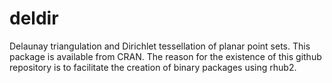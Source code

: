 # deldir
Delaunay triangulation and Dirichlet tessellation of planar point sets.
This package is available from CRAN.  The reason for the existence of this github
repository is to facilitate the creation of binary packages using rhub2.
